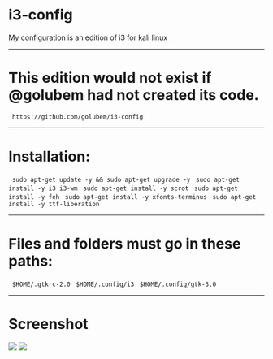 # i3-config
My configuration is an edition of i3 for kali linux
<hr>
<h1>This edition would not exist if @golubem had not created its code.</h1>
<code> https://github.com/golubem/i3-config </code>
<hr>
<h1>Installation:</h1>
  <code> sudo apt-get update -y && sudo apt-get upgrade -y</code>
  <code> sudo apt-get install -y i3 i3-wm</code> 
  <code> sudo apt-get install -y scrot</code>
  <code> sudo apt-get install -y feh</code>
  <code> sudo apt-get install -y xfonts-terminus</code>
  <code> sudo apt-get install -y ttf-liberation</code>
  <hr>
  <h1>Files and folders must go in these paths:</h1>
  <code> $HOME/.gtkrc-2.0</code>
  <code> $HOME/.config/i3</code>
  <code> $HOME/.config/gtk-3.0</code>
  <hr>
  <h1>Screenshot</h1>
  <img src="1.jpg">
  <img src="2.jpg">
